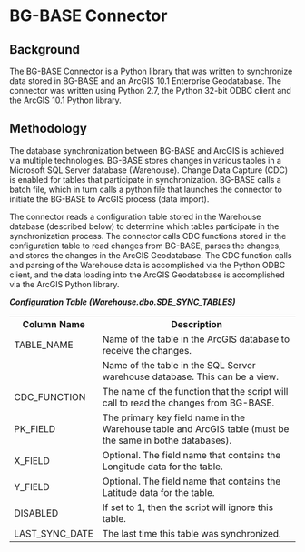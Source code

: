BG-BASE Connector
================================

Background
----------

The BG-BASE Connector is a Python library that was written to synchronize data stored in BG-BASE and an ArcGIS 10.1 Enterprise Geodatabase.
The connector was written using Python 2.7, the Python 32-bit ODBC client and the ArcGIS 10.1 Python library.

Methodology
-----------

The database synchronization between BG-BASE and ArcGIS is achieved via multiple technologies. BG-BASE stores changes in various tables in a Microsoft SQL Server database (Warehouse). Change Data Capture (CDC) is enabled for tables that participate in synchronization. BG-BASE calls a batch file, which in turn calls a python file that launches the connector to initiate the BG-BASE to ArcGIS process (data import).

The connector reads a configuration table stored in the Warehouse database (described below) to determine which tables participate in the synchronization process. The connector calls CDC functions stored in the configuration table to read changes from BG-BASE, parses the changes, and stores the changes in the ArcGIS Geodatabase. The CDC function calls and parsing of the Warehouse data is accomplished via the Python ODBC client, and the data loading into the ArcGIS Geodatabase is accomplished via the ArcGIS Python library.

***Configuration Table (Warehouse.dbo.SDE_SYNC_TABLES)***
<table>
	<tr>
		<th>Column Name</th>
		<th>Description</th>
	</tr>
	<tr>
		<td>TABLE_NAME</td>
		<td>Name of the table in the ArcGIS database to receive the changes.</td>
	</tr>
	<tr>
		<td></td>
		<td>Name of the table in the SQL Server warehouse database.
		This can be a view.</td>
	</tr>
	<tr>
		<td>CDC_FUNCTION</td>
		<td>The name of the function that the script will call to read the changes from BG-BASE.</td>
	</tr>
	<tr>
		<td>PK_FIELD</td>
		<td>The primary key field name in the Warehouse table and ArcGIS table
		(must be the same in bothe databases).</td>
	</tr>
	<tr>
		<td>X_FIELD</td>
		<td>Optional. The field name that contains the Longitude data for the table.</td>
	</tr>
	<tr>
		<td>Y_FIELD</td>
		<td>Optional. The field name that contains the Latitude data for the table.</td>
	</tr>
	<tr>
		<td>DISABLED</td>
		<td>If set to 1, then the script will ignore this table.</td>
	</tr>
	<tr>
		<td>LAST_SYNC_DATE</td>
		<td>The last time this table was synchronized.</td>
	</tr>
</table>